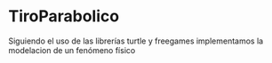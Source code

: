 # TiroParabolico
Siguiendo el uso de las librerías turtle y freegames implementamos la modelacion de un fenómeno físico
